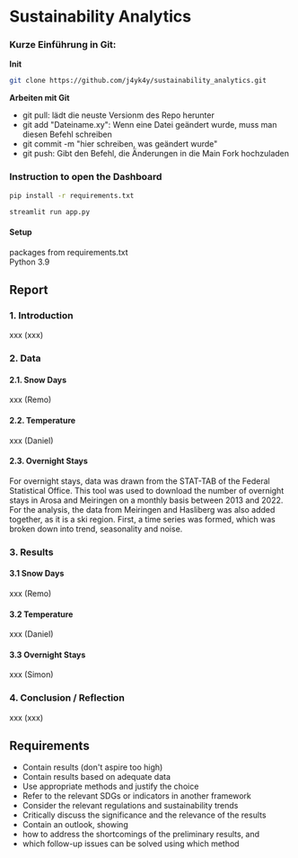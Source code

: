# Sustainability Analytics

### Kurze Einführung in Git:

**Init**
```bash
git clone https://github.com/j4yk4y/sustainability_analytics.git
```

**Arbeiten mit Git**

- git pull: lädt die neuste Versionm des Repo herunter
- git add "Dateiname.xy": Wenn eine Datei geändert wurde, muss man diesen Befehl schreiben
- git commit -m "hier schreiben, was geändert wurde"
- git push: Gibt den Befehl, die Änderungen in die Main Fork hochzuladen

### Instruction to open the Dashboard

```bash
pip install -r requirements.txt
```

```python
streamlit run app.py
```

#### Setup 
packages from requirements.txt\
Python 3.9

## Report
### 1. Introduction
xxx (xxx)

### 2. Data
#### 2.1. Snow Days
xxx (Remo)

#### 2.2. Temperature
xxx (Daniel)

#### 2.3. Overnight Stays
For overnight stays, data was drawn from the STAT-TAB of the Federal Statistical Office.
This tool was used to download the number of overnight stays in Arosa and Meiringen on a monthly basis between 2013 and 2022.
For the analysis, the data from Meiringen and Hasliberg was also added together, as it is a ski region.
First, a time series was formed, which was broken down into trend, seasonality and noise.

### 3. Results
#### 3.1 Snow Days
xxx (Remo)

#### 3.2 Temperature
xxx (Daniel)

#### 3.3 Overnight Stays
xxx (Simon)

### 4. Conclusion / Reflection
xxx (xxx)

## Requirements
- Contain results (don't aspire too high)
- Contain results based on adequate data 
- Use appropriate methods and justify the choice 
- Refer to the relevant SDGs or indicators in another framework 
- Consider the relevant regulations and sustainability trends 
- Critically discuss the significance and the relevance of the results 
- Contain an outlook, showing 
- how to address the shortcomings of the preliminary results, and 
- which follow-up issues can be solved using which method 
